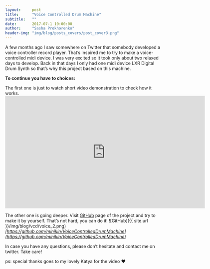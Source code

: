 ```yaml
---
layout:     post
title:      "Voice Controlled Drum Machine"
subtitle:   ""
date:       2017-07-1 10:00:00
author:     "Sasha Prokhorenko"
header-img: "img/blog/posts_covers/post_cover3.png"
---
```


A few months ago I saw somewhere on Twitter that somebody developed a voice controller record player. That’s inspired me to try to make a voice-controlled midi device. I was very excited so it took only about two relaxed days to develop. Back in that days I only had one midi device LXR Digital Drum Synth so that’s why this project based on this machine.
<p>
<b>To continue you have to choices:</b>
</p>
The first one is just to watch short video demonstration to check how it works.

<iframe src="https://player.vimeo.com/video/222174271" width="640" height="360" frameborder="0" webkitallowfullscreen mozallowfullscreen allowfullscreen></iframe>

The other one is going deeper. Visit [GitHub](https://github.com/minikin/VoiceControlledDrumMachine) page of the project and try to make it by yourself. That’s not hard, you can do it!
![GitHub]({{ site.url }}/img/blog/vcd/voice_2.png)
_[https://github.com/minikin/VoiceControlledDrumMachine](https://github.com/minikin/VoiceControlledDrumMachine)_

In case you have any questions, please don’t hesitate and contact me on twitter.
Take care!

ps: special thanks goes to my lovely Katya for the video ❤️
